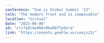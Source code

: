 ```yaml
---
conference: "Vue.js Global Summit '23"
talk: "The modern front end is composable"
location: "Virtual"
date: "2023-06-06"
id: "clifq4t4w40dr0bw98f7p9zrq"
link: "https://events.geekle.us/vuejs23/"
---
```


